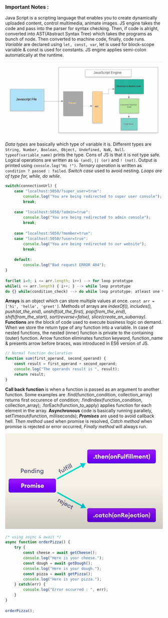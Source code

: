 ### Important Notes :
Java Script is a scripting language that enables you to create dynamically uploaded content, control multimedia, animate images. JS engine takes the code and pass into the parser for syntax checking. Then, if code is alright, converted into AST(Abstract Syntax Tree) which takes the programs as bunch of node. Then converted to machine code, finally, code runs. *Variable* are declared using ` let, const, var `, let is used for block-scope variable & const is used for constants. JS engine applies semi-colon automatically at the runtime.

![Javascript-engine](./readme-assets/javascript-engine.png)

*Data types* are basically which type of variable it is. Different types are ` String, Number, Boolean, Object, Undefined, NaN, Null `. `typeof(variable_name)` prints the type. Cons of JS is that it is not type safe. Logical operations are written as ` && (and) `, ` || (or) ` and ` ! (not) `. Output is printed using ` console.log("Hi !") `. *Ternary operation* is written as ` condition ? passed : failed `. *Switch case* used to avoid nesting. *Loops are of type for, while, do while*.

```js
switch(connectionUrl) {
    case "localhost:5050/?super_user=true":
        console.log("You are being redirected to super user console");
        break;

    case "localhost:5050/?admin=true":
        console.log("You are being redirected to admin console");
        break;

    case "localhost:5050/?member=true":
    case "localhost:5050/?user=true":
        console.log("You are being redirected to our website");
        break;

    default:
        console.log("Bad request ERROR 404");
}

for(let i=0; i <= arr.length; i++) --> for loop prototype
while(i <= arr.length) { i++; } --> while loop prototype
do {} while(condition_check) --> do while loop prototype; atleast one time runs
```
**Arrays** is an object which can store multiple values at once. ` const arr = ['hi', 'hello', 'greet'] `. Methods of arrays are *indexOf(), includes(), push(at_the_end), unshift(at_the_first), pop(from_the_end), shift(from_the_start), sort(reverse=false), slice(create_an_subarray)*. **Functions** are the block of code used to execute business logic on demand. When we store the return type of any function into a variable. In case of nested functions, the nested (inner) function is private to the containing (outer) function. Arrow function eliminates function keyword, function_name & presents arrow before braces, was introduced in ES6 version of JS.

```js
// Normal function declaration
function sum(first_operand, second_operand) { 
    const result = first_operand + second_operand;
    console.log("The operands result is ", result);
    return result;
}
```

**Call back function** is when a function is passed as an argument to another function. Some examples are .find(function_condition, collection_array) returns first occurence of condition; .findIndex(function_condition, collection_array); .forEach(function_to_apply) applies function for each element in the array. **Asynchronous** code is basically running parallely, setTimeout(function, milliseconds);  ***Promises*** are used to avoid callback hell. *Then method* used when promise is resolved, *Catch method* when promise is rejected or error occurred, *Finally method* will always run.

![Promise Function](./readme-assets/promise-function.png)

```js
/* using async & await */
async function orderPizza() {
    try {
        const cheese = await getCheese();
        console.log("Here is your cheese.");
        const dough = await getDough();
        console.log("Here is your dough.");
        const pizza = await getPizza();
        console.log("Here is your pizza.");
    } catch(err) {
        console.log("Error occurred : ", err);
    }
}

orderPizza();
```